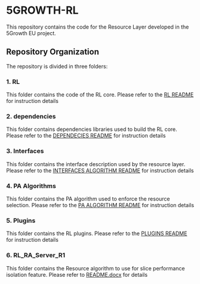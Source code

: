 # 5GROWTH-RL
This repository contains the code for the Resource Layer developed in the 5Growth EU project.

## Repository Organization
The repository is divided in three folders:

### 1. RL 
This folder contains the code of the RL core. Please refer to the [RL README](rl/README.md) for instruction details

### 2. dependencies
This folder contains dependencies libraries used to build the RL core.  Please refer to the [DEPENDECIES README](dependencies/README.md) for instruction details

### 3. Interfaces
This folder contains the interface description used by the resource layer. Please refer to the [INTERFACES ALGORITHM README](interfaces/README.md) for instruction details

### 4. PA Algorithms
This folder contains the PA algorithm used to enforce the resource selection. Please refer to the [PA ALGORITHM README](pa_algorithms/README.md) for instruction details

### 5. Plugins
This folder contains the RL plugins. Please refer to the [PLUGINS README](plugins/README.md) for instruction details

### 6. RL_RA_Server_R1
This folder contains the Resource algorithm to use for slice performance isolation feature. Please refer to [README.docx](RL_RA_Server_R1/src/README.docx) for details